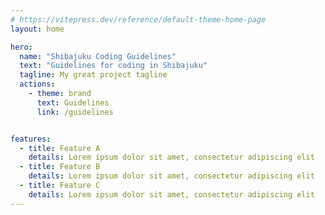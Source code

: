 ```yaml
---
# https://vitepress.dev/reference/default-theme-home-page
layout: home

hero:
  name: "Shibajuku Coding Guidelines"
  text: "Guidelines for coding in Shibajuku"
  tagline: My great project tagline
  actions:
    - theme: brand
      text: Guidelines
      link: /guidelines


features:
  - title: Feature A
    details: Lorem ipsum dolor sit amet, consectetur adipiscing elit
  - title: Feature B
    details: Lorem ipsum dolor sit amet, consectetur adipiscing elit
  - title: Feature C
    details: Lorem ipsum dolor sit amet, consectetur adipiscing elit
---
```

